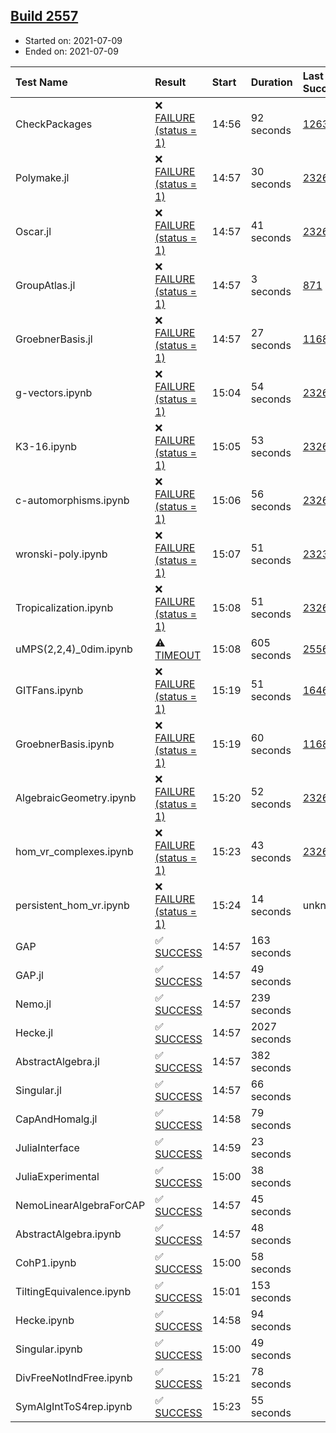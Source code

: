 ## [Build 2557](https://oscarci.mathematik.uni-kl.de/job/oscar-stable/2557/)

* Started on: 2021-07-09
* Ended on: 2021-07-09

| Test Name    | Result | Start | Duration | Last Success | First Failure |
|:-------------|:-------|:------|:---------|:-------------|:--------------|
| CheckPackages | ❌ [FAILURE (status = 1)](https://oscarci.mathematik.uni-kl.de/job/oscar-stable/2557/artifact/logs/build-2557/CheckPackages.log) | 14:56 | 92 seconds | [1263](https://oscarci.mathematik.uni-kl.de/job/oscar-stable/1263/) | [1264](https://oscarci.mathematik.uni-kl.de/job/oscar-stable/1264/) |
| Polymake.jl | ❌ [FAILURE (status = 1)](https://oscarci.mathematik.uni-kl.de/job/oscar-stable/2557/artifact/logs/build-2557/Polymake.jl.log) | 14:57 | 30 seconds | [2326](https://oscarci.mathematik.uni-kl.de/job/oscar-stable/2326/) | [2327](https://oscarci.mathematik.uni-kl.de/job/oscar-stable/2327/) |
| Oscar.jl | ❌ [FAILURE (status = 1)](https://oscarci.mathematik.uni-kl.de/job/oscar-stable/2557/artifact/logs/build-2557/Oscar.jl.log) | 14:57 | 41 seconds | [2326](https://oscarci.mathematik.uni-kl.de/job/oscar-stable/2326/) | [2327](https://oscarci.mathematik.uni-kl.de/job/oscar-stable/2327/) |
| GroupAtlas.jl | ❌ [FAILURE (status = 1)](https://oscarci.mathematik.uni-kl.de/job/oscar-stable/2557/artifact/logs/build-2557/GroupAtlas.jl.log) | 14:57 | 3 seconds | [871](https://oscarci.mathematik.uni-kl.de/job/oscar-stable/871/) | [872](https://oscarci.mathematik.uni-kl.de/job/oscar-stable/872/) |
| GroebnerBasis.jl | ❌ [FAILURE (status = 1)](https://oscarci.mathematik.uni-kl.de/job/oscar-stable/2557/artifact/logs/build-2557/GroebnerBasis.jl.log) | 14:57 | 27 seconds | [1168](https://oscarci.mathematik.uni-kl.de/job/oscar-stable/1168/) | [1169](https://oscarci.mathematik.uni-kl.de/job/oscar-stable/1169/) |
| g-vectors.ipynb | ❌ [FAILURE (status = 1)](https://oscarci.mathematik.uni-kl.de/job/oscar-stable/2557/artifact/logs/build-2557/g-vectors.ipynb.log) | 15:04 | 54 seconds | [2326](https://oscarci.mathematik.uni-kl.de/job/oscar-stable/2326/) | [2327](https://oscarci.mathematik.uni-kl.de/job/oscar-stable/2327/) |
| K3-16.ipynb | ❌ [FAILURE (status = 1)](https://oscarci.mathematik.uni-kl.de/job/oscar-stable/2557/artifact/logs/build-2557/K3-16.ipynb.log) | 15:05 | 53 seconds | [2326](https://oscarci.mathematik.uni-kl.de/job/oscar-stable/2326/) | [2327](https://oscarci.mathematik.uni-kl.de/job/oscar-stable/2327/) |
| c-automorphisms.ipynb | ❌ [FAILURE (status = 1)](https://oscarci.mathematik.uni-kl.de/job/oscar-stable/2557/artifact/logs/build-2557/c-automorphisms.ipynb.log) | 15:06 | 56 seconds | [2326](https://oscarci.mathematik.uni-kl.de/job/oscar-stable/2326/) | [2327](https://oscarci.mathematik.uni-kl.de/job/oscar-stable/2327/) |
| wronski-poly.ipynb | ❌ [FAILURE (status = 1)](https://oscarci.mathematik.uni-kl.de/job/oscar-stable/2557/artifact/logs/build-2557/wronski-poly.ipynb.log) | 15:07 | 51 seconds | [2323](https://oscarci.mathematik.uni-kl.de/job/oscar-stable/2323/) | [2324](https://oscarci.mathematik.uni-kl.de/job/oscar-stable/2324/) |
| Tropicalization.ipynb | ❌ [FAILURE (status = 1)](https://oscarci.mathematik.uni-kl.de/job/oscar-stable/2557/artifact/logs/build-2557/Tropicalization.ipynb.log) | 15:08 | 51 seconds | [2326](https://oscarci.mathematik.uni-kl.de/job/oscar-stable/2326/) | [2327](https://oscarci.mathematik.uni-kl.de/job/oscar-stable/2327/) |
| uMPS(2,2,4)_0dim.ipynb | ⚠ [TIMEOUT](https://oscarci.mathematik.uni-kl.de/job/oscar-stable/2557/artifact/logs/build-2557/uMPS-2-2-4-_0dim.ipynb.log) | 15:08 | 605 seconds | [2556](https://oscarci.mathematik.uni-kl.de/job/oscar-stable/2556/) | [2557](https://oscarci.mathematik.uni-kl.de/job/oscar-stable/2557/) |
| GITFans.ipynb | ❌ [FAILURE (status = 1)](https://oscarci.mathematik.uni-kl.de/job/oscar-stable/2557/artifact/logs/build-2557/GITFans.ipynb.log) | 15:19 | 51 seconds | [1646](https://oscarci.mathematik.uni-kl.de/job/oscar-stable/1646/) | [1647](https://oscarci.mathematik.uni-kl.de/job/oscar-stable/1647/) |
| GroebnerBasis.ipynb | ❌ [FAILURE (status = 1)](https://oscarci.mathematik.uni-kl.de/job/oscar-stable/2557/artifact/logs/build-2557/GroebnerBasis.ipynb.log) | 15:19 | 60 seconds | [1168](https://oscarci.mathematik.uni-kl.de/job/oscar-stable/1168/) | [1169](https://oscarci.mathematik.uni-kl.de/job/oscar-stable/1169/) |
| AlgebraicGeometry.ipynb | ❌ [FAILURE (status = 1)](https://oscarci.mathematik.uni-kl.de/job/oscar-stable/2557/artifact/logs/build-2557/AlgebraicGeometry.ipynb.log) | 15:20 | 52 seconds | [2326](https://oscarci.mathematik.uni-kl.de/job/oscar-stable/2326/) | [2327](https://oscarci.mathematik.uni-kl.de/job/oscar-stable/2327/) |
| hom_vr_complexes.ipynb | ❌ [FAILURE (status = 1)](https://oscarci.mathematik.uni-kl.de/job/oscar-stable/2557/artifact/logs/build-2557/hom_vr_complexes.ipynb.log) | 15:23 | 43 seconds | [2326](https://oscarci.mathematik.uni-kl.de/job/oscar-stable/2326/) | [2327](https://oscarci.mathematik.uni-kl.de/job/oscar-stable/2327/) |
| persistent_hom_vr.ipynb | ❌ [FAILURE (status = 1)](https://oscarci.mathematik.uni-kl.de/job/oscar-stable/2557/artifact/logs/build-2557/persistent_hom_vr.ipynb.log) | 15:24 | 14 seconds | unknown | unknown |
| GAP | ✅ [SUCCESS](https://oscarci.mathematik.uni-kl.de/job/oscar-stable/2557/artifact/logs/build-2557/GAP.log) | 14:57 | 163 seconds |  |  |
| GAP.jl | ✅ [SUCCESS](https://oscarci.mathematik.uni-kl.de/job/oscar-stable/2557/artifact/logs/build-2557/GAP.jl.log) | 14:57 | 49 seconds |  |  |
| Nemo.jl | ✅ [SUCCESS](https://oscarci.mathematik.uni-kl.de/job/oscar-stable/2557/artifact/logs/build-2557/Nemo.jl.log) | 14:57 | 239 seconds |  |  |
| Hecke.jl | ✅ [SUCCESS](https://oscarci.mathematik.uni-kl.de/job/oscar-stable/2557/artifact/logs/build-2557/Hecke.jl.log) | 14:57 | 2027 seconds |  |  |
| AbstractAlgebra.jl | ✅ [SUCCESS](https://oscarci.mathematik.uni-kl.de/job/oscar-stable/2557/artifact/logs/build-2557/AbstractAlgebra.jl.log) | 14:57 | 382 seconds |  |  |
| Singular.jl | ✅ [SUCCESS](https://oscarci.mathematik.uni-kl.de/job/oscar-stable/2557/artifact/logs/build-2557/Singular.jl.log) | 14:57 | 66 seconds |  |  |
| CapAndHomalg.jl | ✅ [SUCCESS](https://oscarci.mathematik.uni-kl.de/job/oscar-stable/2557/artifact/logs/build-2557/CapAndHomalg.jl.log) | 14:58 | 79 seconds |  |  |
| JuliaInterface | ✅ [SUCCESS](https://oscarci.mathematik.uni-kl.de/job/oscar-stable/2557/artifact/logs/build-2557/JuliaInterface.log) | 14:59 | 23 seconds |  |  |
| JuliaExperimental | ✅ [SUCCESS](https://oscarci.mathematik.uni-kl.de/job/oscar-stable/2557/artifact/logs/build-2557/JuliaExperimental.log) | 15:00 | 38 seconds |  |  |
| NemoLinearAlgebraForCAP | ✅ [SUCCESS](https://oscarci.mathematik.uni-kl.de/job/oscar-stable/2557/artifact/logs/build-2557/NemoLinearAlgebraForCAP.log) | 14:57 | 45 seconds |  |  |
| AbstractAlgebra.ipynb | ✅ [SUCCESS](https://oscarci.mathematik.uni-kl.de/job/oscar-stable/2557/artifact/logs/build-2557/AbstractAlgebra.ipynb.log) | 14:57 | 48 seconds |  |  |
| CohP1.ipynb | ✅ [SUCCESS](https://oscarci.mathematik.uni-kl.de/job/oscar-stable/2557/artifact/logs/build-2557/CohP1.ipynb.log) | 15:00 | 58 seconds |  |  |
| TiltingEquivalence.ipynb | ✅ [SUCCESS](https://oscarci.mathematik.uni-kl.de/job/oscar-stable/2557/artifact/logs/build-2557/TiltingEquivalence.ipynb.log) | 15:01 | 153 seconds |  |  |
| Hecke.ipynb | ✅ [SUCCESS](https://oscarci.mathematik.uni-kl.de/job/oscar-stable/2557/artifact/logs/build-2557/Hecke.ipynb.log) | 14:58 | 94 seconds |  |  |
| Singular.ipynb | ✅ [SUCCESS](https://oscarci.mathematik.uni-kl.de/job/oscar-stable/2557/artifact/logs/build-2557/Singular.ipynb.log) | 15:00 | 49 seconds |  |  |
| DivFreeNotIndFree.ipynb | ✅ [SUCCESS](https://oscarci.mathematik.uni-kl.de/job/oscar-stable/2557/artifact/logs/build-2557/DivFreeNotIndFree.ipynb.log) | 15:21 | 78 seconds |  |  |
| SymAlgIntToS4rep.ipynb | ✅ [SUCCESS](https://oscarci.mathematik.uni-kl.de/job/oscar-stable/2557/artifact/logs/build-2557/SymAlgIntToS4rep.ipynb.log) | 15:23 | 55 seconds |  |  |
